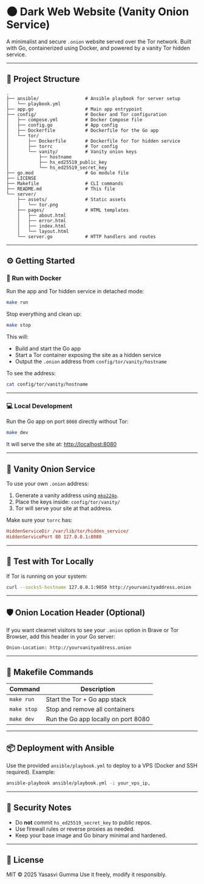 # 🌑 Dark Web Website (Vanity Onion Service)

A minimalist and secure `.onion` website served over the Tor network. Built with Go, containerized using Docker, and powered by a vanity Tor hidden service.

---

## 📁 Project Structure

```
.
├── ansible/                 # Ansible playbook for server setup
│   └── playbook.yml
├── app.go                   # Main app entrypoint
├── config/                  # Docker and Tor configuration
│   ├── compose.yml          # Docker Compose file
│   ├── config.go            # App config
│   ├── Dockerfile           # Dockerfile for the Go app
│   └── tor/
│       ├── Dockerfile       # Dockerfile for Tor hidden service
│       ├── torrc            # Tor config
│       └── vanity/          # Vanity onion keys
│           ├── hostname
│           ├── hs_ed25519_public_key
│           └── hs_ed25519_secret_key
├── go.mod                   # Go module file
├── LICENSE
├── Makefile                 # CLI commands
├── README.md                # This file
└── server/
    ├── assets/              # Static assets
    │   └── tor.png
    ├── pages/               # HTML templates
    │   ├── about.html
    │   ├── error.html
    │   ├── index.html
    │   └── layout.html
    └── server.go            # HTTP handlers and routes
```

---

## ⚙️ Getting Started

### 🐳 Run with Docker

Run the app and Tor hidden service in detached mode:

```bash
make run
```

Stop everything and clean up:

```bash
make stop
```

This will:

* Build and start the Go app
* Start a Tor container exposing the site as a hidden service
* Output the `.onion` address from `config/tor/vanity/hostname`

To see the address:

```bash
cat config/tor/vanity/hostname
```

---

### 💻 Local Development

Run the Go app on port `8080` directly without Tor:

```bash
make dev
```

It will serve the site at: [http://localhost:8080](http://localhost:8080)

---

## 🧅 Vanity Onion Service

To use your own `.onion` address:

1. Generate a vanity address using [`mkp224o`](https://github.com/cathugger/mkp224o).
2. Place the keys inside: `config/tor/vanity/`
3. Tor will serve your site at that address.

Make sure your `torrc` has:

```conf
HiddenServiceDir /var/lib/tor/hidden_service/
HiddenServicePort 80 127.0.0.1:8080
```

---

## 🧪 Test with Tor Locally

If Tor is running on your system:

```bash
curl --socks5-hostname 127.0.0.1:9050 http://yourvanityaddress.onion
```

---

## 🛡️ Onion Location Header (Optional)

If you want clearnet visitors to see your `.onion` option in Brave or Tor Browser, add this header in your Go server:

```http
Onion-Location: http://yourvanityaddress.onion
```

---

## 🧰 Makefile Commands

| Command     | Description                         |
| ----------- | ----------------------------------- |
| `make run`  | Start the Tor + Go app stack        |
| `make stop` | Stop and remove all containers      |
| `make dev`  | Run the Go app locally on port 8080 |

---

## 📦 Deployment with Ansible

Use the provided `ansible/playbook.yml` to deploy to a VPS (Docker and SSH required). Example:

```bash
ansible-playbook ansible/playbook.yml -i your_vps_ip,
```

---

## 🔐 Security Notes

* Do **not** commit `hs_ed25519_secret_key` to public repos.
* Use firewall rules or reverse proxies as needed.
* Keep your base image and Go binary minimal and hardened.

---

## 📄 License

MIT © 2025 Yasasvi Gumma
Use it freely, modify it responsibly.

